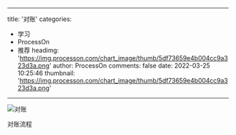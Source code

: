
---
title: '对账'
categories: 
 - 学习
 - ProcessOn
 - 推荐
headimg: 'https://img.processon.com/chart_image/thumb/5df73659e4b004cc9a323d3a.png'
author: ProcessOn
comments: false
date: 2022-03-25 10:25:46
thumbnail: 'https://img.processon.com/chart_image/thumb/5df73659e4b004cc9a323d3a.png'
---

<div>   
<img class="thumb" alt="对账" src="https://img.processon.com/chart_image/thumb/5df73659e4b004cc9a323d3a.png" referrerpolicy="no-referrer">
<p>对账流程</p>  
</div>
            